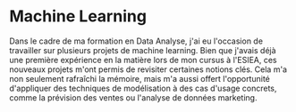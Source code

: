 # Machine Learning

Dans le cadre de ma formation en Data Analyse, j'ai eu l'occasion de travailler sur plusieurs projets de machine learning. Bien que j'avais déjà une première expérience en la matière lors de mon cursus à l'ESIEA, ces nouveaux projets m'ont permis de revisiter certaines notions clés. Cela m'a non seulement rafraîchi la mémoire, mais m'a aussi offert l'opportunité d'appliquer des techniques de modélisation à des cas d'usage concrets, comme la prévision des ventes ou l'analyse de données marketing.

